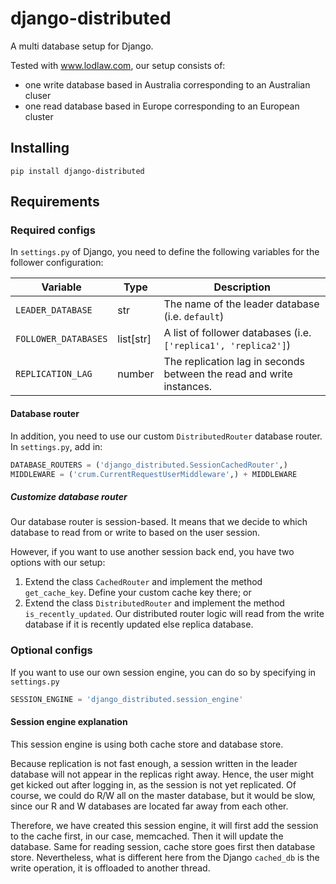 # django-distributed
A multi database setup for Django.

Tested with www.lodlaw.com, our setup consists of:
- one write database based in Australia corresponding to an Australian cluser
- one read database based in Europe corresponding to an European cluster

## Installing
`pip install django-distributed`

## Requirements

### Required configs
In `settings.py` of Django, you need to define the following variables for the follower configuration:

| Variable         | Type      | Description                                                   |
|------------------|-----------|---------------------------------------------------------------|
| `LEADER_DATABASE`  | str       | The name of the leader database (i.e. `default`)                |
| `FOLLOWER_DATABASES` | list[str] | A list of follower databases (i.e. `['replica1', 'replica2']`) |
| `REPLICATION_LAG`  | number    | The replication lag in seconds between the read and write instances. |

#### Database router
In addition, you need to use our custom `DistributedRouter` database router. In `settings.py`, add in:

```py
DATABASE_ROUTERS = ('django_distributed.SessionCachedRouter',)
MIDDLEWARE = ('crum.CurrentRequestUserMiddleware',) + MIDDLEWARE
```

##### Customize database router
Our database router is session-based. It means that we decide to which database to read from or write to based on the user session.

However, if you want to use another session back end, you have two options with our setup:

1. Extend the class `CachedRouter` and implement the method `get_cache_key`. Define your custom cache key there; or
2. Extend the class `DistributedRouter` and implement the method `is_recently_updated`. Our distributed router logic will read from the write database if it is recently updated else replica database.

### Optional configs

If you want to use our own session engine, you can do so by specifying in `settings.py`

```py
SESSION_ENGINE = 'django_distributed.session_engine'
```

#### Session engine explanation
This session engine is using both cache store and database store. 

Because replication is not fast enough, a session written in the leader database will not appear in the replicas right away. Hence, the user might get kicked out after logging in, as the session is not yet replicated. Of course, we could do R/W all on the master database, but it would be slow, since our R and W databases are located far away from each other.

Therefore, we have created this session engine, it will first add the session to the cache first, in our case, memcached. Then it will update the database. Same for reading session, cache store goes first then database store. Nevertheless, what is different here from the Django `cached_db` is the write operation, it is offloaded to another thread.

